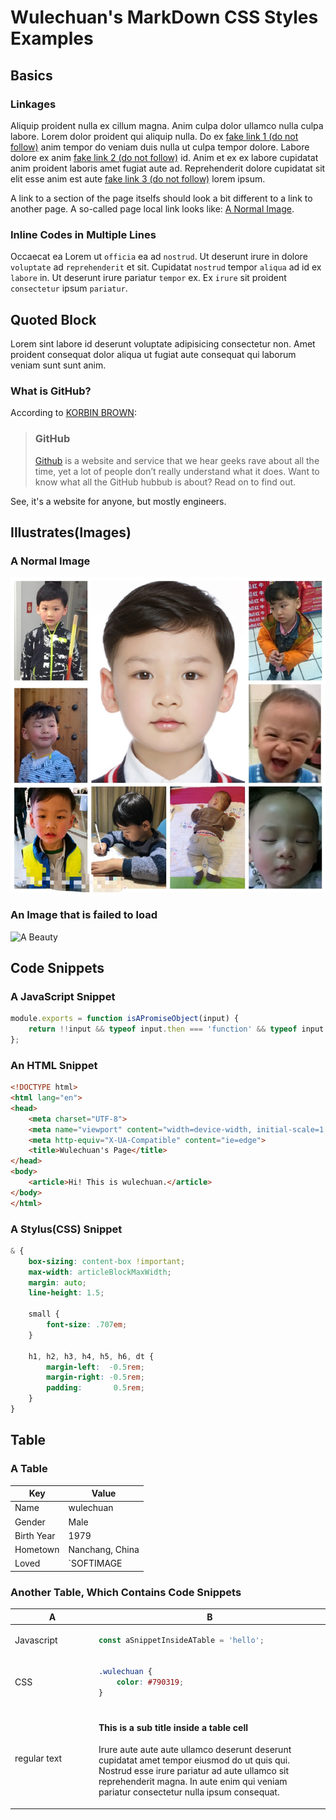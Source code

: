 <link rel="stylesheet" href="../../../dist/css/wulechuan-styles-for-html-via-markdown--vscode.default.min.css">

# Wulechuan's MarkDown CSS Styles Examples


## Basics

### Linkages

Aliquip proident nulla ex cillum magna. Anim culpa dolor ullamco nulla culpa labore. Lorem dolor proident qui aliquip nulla. Do ex [fake link 1 (do not follow)](#fake-id-1) anim tempor do veniam duis nulla ut culpa tempor dolore. Labore dolore ex anim [fake link 2 (do not follow)](#fake-id-2) id. Anim et ex ex labore cupidatat anim proident laboris amet fugiat aute ad. Reprehenderit dolore cupidatat sit elit esse anim est aute [fake link 3 (do not follow)](#fake-id-3) lorem ipsum.

A link to a section of the page itselfs should look a bit different to a link to another page. A so-called page local link looks like: [A Normal Image](#a-normal-image).

### Inline Codes in Multiple Lines

Occaecat ea Lorem ut `officia` ea ad `nostrud`. Ut deserunt irure in dolore `voluptate` ad `reprehenderit` et sit. Cupidatat `nostrud` tempor `aliqua` ad id ex `labore` in. Ut deserunt irure pariatur `tempor` ex. Ex `irure` sit proident `consectetur` ipsum `pariatur`.


## Quoted Block

Lorem sint labore id deserunt voluptate adipisicing consectetur non. Amet proident consequat dolor aliqua ut fugiat aute consequat qui laborum veniam sunt sunt anim.



### What is GitHub?

According to [KORBIN BROWN](https://www.howtogeek.com/180167/htg-explains-what-is-github-and-what-do-geeks-use-it-for/):

> ### GitHub
>
> [Github](https://github.com/ "https://github.com") is a website and service that we hear geeks rave about all the time, yet a lot of people don’t really understand what it does. Want to know what all the GitHub hubbub is about? Read on to find out.


See, it's a website for anyone, but mostly engineers.



## Illustrates(Images)

### A Normal Image

![Duan er is a pretty boy](./illustrates/duan-er-pretty.jpg "Duan er is a pretty boy")

### An Image that is failed to load

![A Beauty](./images/beauty.jpg)


## Code Snippets

### A JavaScript Snippet

```javascript
module.exports = function isAPromiseObject(input) {
    return !!input && typeof input.then === 'function' && typeof input.done === 'function';
};
```

### An HTML Snippet

```html
<!DOCTYPE html>
<html lang="en">
<head>
    <meta charset="UTF-8">
    <meta name="viewport" content="width=device-width, initial-scale=1.0">
    <meta http-equiv="X-UA-Compatible" content="ie=edge">
    <title>Wulechuan's Page</title>
</head>
<body>
    <article>Hi! This is wulechuan.</article>
</body>
</html>
```


### A Stylus(CSS) Snippet

```css
& {
    box-sizing: content-box !important;
    max-width: articleBlockMaxWidth;
    margin: auto;
    line-height: 1.5;

    small {
        font-size: .707em;
    }

    h1, h2, h3, h4, h5, h6, dt {
        margin-left:  -0.5rem;
        margin-right: -0.5rem;
        padding:       0.5rem;
    }
}
```

## Table

### A Table

| Key        | Value           |
| ---------- | --------------- |
| Name       | wulechuan       |
| Gender     | Male            |
| Birth Year | 1979            |
| Hometown   | Nanchang, China |
| Loved      | `SOFTIMAGE|XSI` |


### Another Table, Which Contains Code Snippets

<table>
    <thead>
        <tr>
            <th style="width: 120px;">A</td>
            <th>B</td>
        </tr>
    </thead>
<tbody>
<tr>
<td>
    Javascript
</td>
<td>

```javascript
const aSnippetInsideATable = 'hello';
```

</td>
</tr>
<tr>
<td>
    CSS
</td>
<td>

```css
.wulechuan {
    color: #790319;
}
```

</td>
</tr>
<tr>
<td>
    regular text
</td>
<td>
    <h4>This is a sub title inside a table cell</h4>
    <p>Irure aute aute aute ullamco deserunt deserunt cupidatat amet tempor eiusmod do ut quis qui. Nostrud esse irure pariatur ad aute ullamco sit reprehenderit magna. In aute enim qui veniam pariatur consectetur nulla ipsum consequat.</p>
</td>
</tr>
</tbody>
</table>
